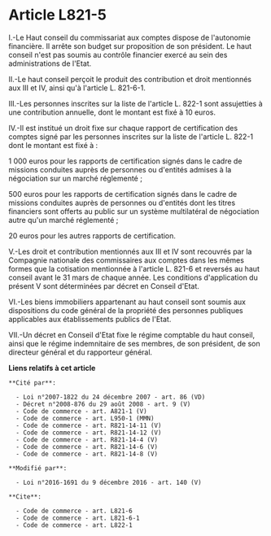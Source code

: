# Article L821-5

I.-Le Haut conseil du commissariat aux comptes dispose de l'autonomie financière. Il arrête son budget sur proposition de son
président. Le haut conseil n'est pas soumis au contrôle financier exercé au sein des administrations de l'Etat. 

II.-Le haut conseil perçoit le produit des contribution et droit mentionnés aux III et IV, ainsi qu'à l'article L. 821-6-1. 

III.-Les personnes inscrites sur la liste de l'article L. 822-1 sont assujetties à une contribution annuelle, dont le montant
est fixé à 10 euros. 

IV.-Il est institué un droit fixe sur chaque rapport de certification des comptes signé par les personnes inscrites sur la
liste de l'article L. 822-1 dont le montant est fixé à : 

1 000 euros pour les rapports de certification signés dans le cadre de missions conduites auprès de personnes ou d'entités
admises à la négociation sur un marché réglementé ; 

500 euros pour les rapports de certification signés dans le cadre de missions conduites auprès de personnes ou d'entités dont
les titres financiers sont offerts au public sur un système multilatéral de négociation autre qu'un marché réglementé ; 

20 euros pour les autres rapports de certification. 

V.-Les droit et contribution mentionnés aux III et IV sont recouvrés par la Compagnie nationale des commissaires aux comptes
dans les mêmes formes que la cotisation mentionnée à l'article L. 821-6 et reversés au haut conseil avant le 31 mars de
chaque année. Les conditions d'application du présent V sont déterminées par décret en Conseil d'Etat. 

VI.-Les biens immobiliers appartenant au haut conseil sont soumis aux dispositions du code général de la propriété des
personnes publiques applicables aux établissements publics de l'Etat. 

VII.-Un décret en Conseil d'Etat fixe le régime comptable du haut conseil, ainsi que le régime indemnitaire de ses membres,
de son président, de son directeur général et du rapporteur général.

**Liens relatifs à cet article**

	**Cité par**:

	  - Loi n°2007-1822 du 24 décembre 2007 - art. 86 (VD)
	  - Décret n°2008-876 du 29 août 2008 - art. 9 (V)
	  - Code de commerce - art. A821-1 (V)
	  - Code de commerce - art. L950-1 (MMN)
	  - Code de commerce - art. R821-14-11 (V)
	  - Code de commerce - art. R821-14-12 (V)
	  - Code de commerce - art. R821-14-4 (V)
	  - Code de commerce - art. R821-14-6 (V)
	  - Code de commerce - art. R821-14-8 (V)

	**Modifié par**:

	  - Loi n°2016-1691 du 9 décembre 2016 - art. 140 (V)

	**Cite**:

	  - Code de commerce - art. L821-6
	  - Code de commerce - art. L821-6-1
	  - Code de commerce - art. L822-1
